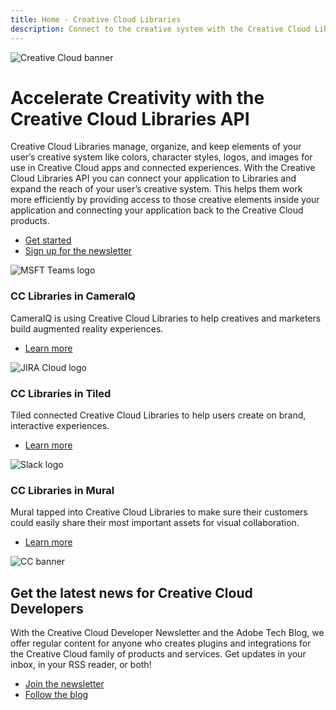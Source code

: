 ```yaml
---
title: Home - Creative Cloud Libraries
description: Connect to the creative system with the Creative Cloud Libraries API
---
```


<Hero slots="image, heading, text, buttons" variant="halfwidth" />

![Creative Cloud banner](../images/cc-hero.png)

# Accelerate Creativity with the Creative Cloud Libraries API

Creative Cloud Libraries manage, organize, and keep elements of your user’s creative system like colors, character styles, logos, and images for use in Creative Cloud apps and connected experiences. With the Creative Cloud Libraries API you can connect your application to Libraries and expand the reach of your user’s creative system. This helps them work more efficiently by providing access to those creative elements inside your application and connecting your application back to the Creative Cloud products.

- [Get started](https://adobe.io)
- [Sign up for the newsletter](https://adobe.io)

<TextBlock slots="image, heading, text, links" width="33%" theme="light" isCentered />

![MSFT Teams logo](images/msfteams.png)

### CC Libraries in CameraIQ

CameraIQ is using Creative Cloud Libraries to help creatives and marketers build augmented reality experiences.

- [Learn more](https://www.microsoft.com/microsoft-365/microsoft-teams/group-chat-software)

<TextBlock slots="image, heading, text, links" width="33%" theme="light" isCentered />

![JIRA Cloud logo](images/jira.png)

### CC Libraries in Tiled

Tiled connected Creative Cloud Libraries to help users create on brand, interactive experiences.

- [Learn more](https://tiled.co/cclibraries/)

<TextBlock slots="image, heading, text, links" width="33%" theme="light" isCentered />

![Slack logo](images/slack.png)

### CC Libraries in Mural

Mural tapped into Creative Cloud Libraries to make sure their customers could easily share their most important assets for visual collaboration.

- [Learn more](https://slack.com/enterprise)

<SummaryBlock slots="image, heading, text, buttons" background="rgb(246, 16, 27)" />

![CC banner](../images/cc-banner.png)

## Get the latest news for Creative Cloud Developers

With the Creative Cloud Developer Newsletter and the Adobe Tech Blog, we offer regular content for anyone who creates plugins and integrations for the Creative Cloud family of products and services. Get updates in your inbox, in your RSS reader, or both!

- [Join the newsletter](http://adobe.ly/devnews)
- [Follow the blog](https://medium.com/adobetech)

